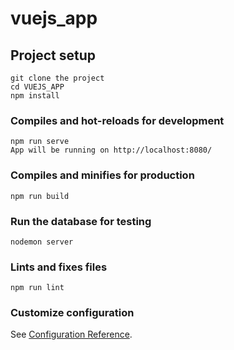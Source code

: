 # vuejs_app

## Project setup
```
git clone the project
cd VUEJS_APP
npm install
```

### Compiles and hot-reloads for development
```
npm run serve
App will be running on http://localhost:8080/
```

### Compiles and minifies for production
```
npm run build
```

### Run the database for testing
```
nodemon server
```

### Lints and fixes files
```
npm run lint
```

### Customize configuration
See [Configuration Reference](https://cli.vuejs.org/config/).
